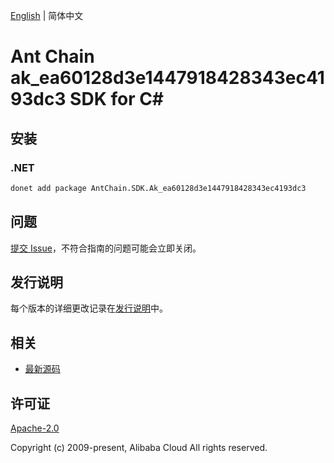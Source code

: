 [English](README.md) | 简体中文

# Ant Chain ak_ea60128d3e1447918428343ec4193dc3 SDK for C#

## 安装

### .NET

```bash
donet add package AntChain.SDK.Ak_ea60128d3e1447918428343ec4193dc3
```

## 问题

[提交 Issue](https://github.com/alipay/antchain-openapi-prod-sdk/issues/new)，不符合指南的问题可能会立即关闭。

## 发行说明

每个版本的详细更改记录在[发行说明](./ChangeLog.txt)中。

## 相关

* [最新源码](https://github.com/antchain-openapi-prod-sdk)

## 许可证

[Apache-2.0](http://www.apache.org/licenses/LICENSE-2.0)

Copyright (c) 2009-present, Alibaba Cloud All rights reserved.
